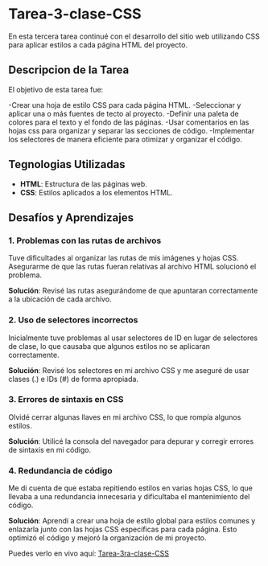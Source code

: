 # Tarea-3-clase-CSS
En esta tercera tarea continué con el desarrollo del sitio web utilizando CSS para aplicar estilos a cada página HTML del proyecto.

## Descripcion de la Tarea
El objetivo de esta tarea fue:

-Crear una hoja de estilo CSS para cada página HTML.
-Seleccionar y aplicar una o más fuentes de tecto al proyecto.
-Definir una paleta de colores para el texto y el fondo de las páginas.
-Usar comentarios en las hojas css para organizar y separar las secciones de código.
-Implementar los selectores de manera eficiente para otimizar y organizar el código.

## Tegnologias Utilizadas
- **HTML**: Estructura de las páginas web.
- **CSS**: Estilos aplicados a los elementos HTML.
  
## Desafíos y Aprendizajes
### 1. Problemas con las rutas de archivos
Tuve dificultades al organizar las rutas de mis imágenes y hojas CSS. Asegurarme de que las rutas fueran relativas al archivo HTML solucionó el problema.

**Solución**: Revisé las rutas asegurándome de que apuntaran correctamente a la ubicación de cada archivo.

### 2. Uso de selectores incorrectos
Inicialmente tuve problemas al usar selectores de ID en lugar de selectores de clase, lo que causaba que algunos estilos no se aplicaran correctamente.

**Solución**: Revisé los selectores en mi archivo CSS y me aseguré de usar clases (.) e IDs (#) de forma apropiada.

### 3. Errores de sintaxis en CSS
Olvidé cerrar algunas llaves en mi archivo CSS, lo que rompía algunos estilos.

**Solución**: Utilicé la consola del navegador para depurar y corregir errores de sintaxis en mi código.

### 4. Redundancia de código
Me di cuenta de que estaba repitiendo estilos en varias hojas CSS, lo que llevaba a una redundancia innecesaria y dificultaba el mantenimiento del código.

**Solución**: Aprendí a crear una hoja de estilo global para estilos comunes y enlazarla junto con las hojas CSS específicas para cada página. Esto optimizó el código y mejoró la organización de mi proyecto.

Puedes verlo en vivo aquí: [Tarea-3ra-clase-CSS](https://tarea-3-clase-css.vercel.app/index.html)


